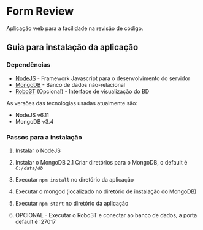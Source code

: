 # Form Review

Aplicação web para a facilidade na revisão de código.

## Guia para instalação da aplicação

### Dependências

 - [NodeJS](https://nodejs.org/en/download/) - Framework Javascript para o desenvolvimento do servidor
 - [MongoDB]( https://www.mongodb.com/download-center?jmp=tutorials&_ga=2.186482657.957555586.1512135851-1100509223.1505756680#community) - Banco de dados não-relacional
 - [Robo3T](https://robomongo.org/) (Opcional) - Interface de visualização do BD

As versões das tecnologias usadas atualmente são: 

 - NodeJS v6.11
 - MongoDB v3.4

### Passos para a instalação

 1. Instalar o NodeJS
 
 2. Instalar o MongoDB
	 2.1 Criar diretórios para o MongoDB, o default é <i>`C:/data/db`</i>
	 
 3. Executar `npm install` no diretório da aplicação
 
 4. Executar o mongod (localizado no diretório de instalação do MongoDB)
 
 5. Executar `npm start` no diretório da aplicação
 
 6. OPCIONAL - Executar o Robo3T e conectar ao banco de dados, a porta default é :27017